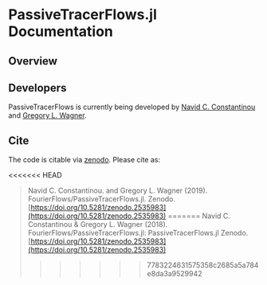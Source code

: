 # PassiveTracerFlows.jl Documentation


## Overview



## Developers

PassiveTracerFlows is currently being developed by [Navid C. Constantinou](http://www.navidconstantinou.com) and [Gregory L. Wagner](https://glwagner.github.io).


## Cite

The code is citable via [zenodo](https://zenodo.org). Please cite as:

<<<<<<< HEAD
> Navid C. Constantinou. and Gregory L. Wagner (2019). FourierFlows/PassiveTracerFlows.jl. Zenodo.  [https://doi.org/10.5281/zenodo.2535983](https://doi.org/10.5281/zenodo.2535983)
=======
> Navid C. Constantinou & Gregory L. Wagner (2018). FourierFlows/PassiveTracerFlows.jl: PassiveTracerFlows.jl Zenodo.  [https://doi.org/10.5281/zenodo.2535983](https://doi.org/10.5281/zenodo.2535983)
>>>>>>> 7783224631575358c2685a5a784e8da3a9529942

